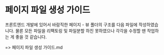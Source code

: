 # 페이지 파일 생성 가이드

프론트엔드 개발에 있어서 바람직한 페이지 - 뷰 폴더의 구조를 다음 파일에 작성하였습니다.
물론 모든 파일을 리팩토링 및 파일분할 하진 못하였으나 
각각을 수정할 땐 작업하는 게 좋을 것 같습니다.

=> 페이지 파일 생성 가이드.md
